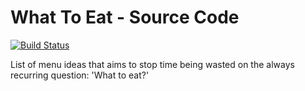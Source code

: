 # What To Eat - Source Code

[![Build Status](https://github.com/yruefenacht/what-to-eat/actions/workflows/testify.yml/badge.svg)](https://github.com/yruefenacht/what-to-eat/actions/workflows/testify.yml)

List of menu ideas that aims to stop time being wasted on the always recurring question: 'What to eat?'
